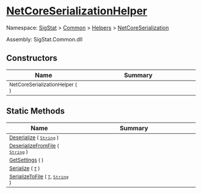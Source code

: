 # [NetCoreSerializationHelper](./NetCoreSerializationHelper.md)

Namespace: [SigStat]() > [Common](./../../README.md) > [Helpers](./../README.md) > [NetCoreSerialization](./README.md)

Assembly: SigStat.Common.dll


## Constructors

| Name<a href="#"><img width=150></a> | Summary<a href="#"><img width=475></a> | 
| --- | --- | 
| <sub>NetCoreSerializationHelper (  )</sub>| <sub></sub>| <br>


## Static Methods

| Name<a href="#"><img width=150></a> | Summary<a href="#"><img width=475></a> | 
| --- | --- | 
| <sub>[Deserialize](./Methods/NetCoreSerializationHelper-100664207.md) ( [`String`](https://docs.microsoft.com/en-us/dotnet/api/System.String) )</sub>| <sub></sub>| <br>
| <sub>[DeserializeFromFile](./Methods/NetCoreSerializationHelper-100664210.md) ( [`String`](https://docs.microsoft.com/en-us/dotnet/api/System.String) )</sub>| <sub></sub>| <br>
| <sub>[GetSettings](./Methods/NetCoreSerializationHelper-100664206.md) (  )</sub>| <sub></sub>| <br>
| <sub>[Serialize](./Methods/NetCoreSerializationHelper-100664208.md) ( [`T`](./NetCoreSerializationHelper.md) )</sub>| <sub></sub>| <br>
| <sub>[SerializeToFile](./Methods/NetCoreSerializationHelper-100664209.md) ( [`T`](./NetCoreSerializationHelper.md), [`String`](https://docs.microsoft.com/en-us/dotnet/api/System.String) )</sub>| <sub></sub>| <br>


